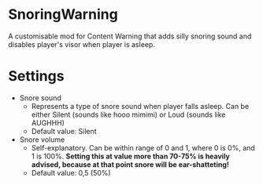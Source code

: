 # SnoringWarning
A customisable mod for Content Warning that adds silly snoring sound and disables player's visor when player is asleep.

# Settings
- Snore sound
  - Represents a type of snore sound when player falls asleep. Can be either Silent (sounds like hooo mimimi) or Loud (sounds like AUGHHH)
  - Default value: Silent
- Snore volume
  - Self-explanatory. Can be within range of 0 and 1, where 0 is 0%, and 1 is 100%. **Setting this at value more than 70-75% is heavily advised, because at that point snore will be ear-shatteting!**
  - Default value: 0,5 (50%)
